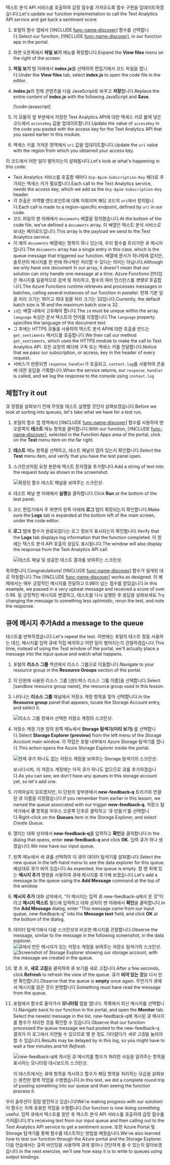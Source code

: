 <span data-ttu-id="5ed74-101">텍스트 분석 API 서비스를 호출하여 감정 점수를 가져오도록 함수 구현을 업데이트하겠습니다.</span><span class="sxs-lookup"><span data-stu-id="5ed74-101">Let's update our function implementation to call the Text Analytics API service and get back a sentiment score.</span></span>

1. <span data-ttu-id="5ed74-102">포털의 함수 앱에서 [!INCLUDE [func-name-discover](./func-name-discover.md)] 함수를 선택합니다.</span><span class="sxs-lookup"><span data-stu-id="5ed74-102">Select our function, [!INCLUDE [func-name-discover](./func-name-discover.md)], in our function app in the portal.</span></span>

1. <span data-ttu-id="5ed74-103">화면 오른쪽에서 **파일 보기** 메뉴를 확장합니다.</span><span class="sxs-lookup"><span data-stu-id="5ed74-103">Expand the **View files** menu on the right of the screen.</span></span>

1. <span data-ttu-id="5ed74-104">**파일 보기** 탭 아래에서 **index.js**를 선택하여 편집기에서 코드 파일을 엽니다.</span><span class="sxs-lookup"><span data-stu-id="5ed74-104">Under the **View files** tab, select **index.js** to open the code file in the editor.</span></span>

1. <span data-ttu-id="5ed74-105">**index.js**의 전체 콘텐츠를 다음 JavaScript로 바꾸고 **저장**합니다.</span><span class="sxs-lookup"><span data-stu-id="5ed74-105">Replace the entire content of **index.js** with the following JavaScript and **Save**.</span></span>

    [!code-javascript[](../code/discover-sentiment-sort.js?highlight=7)]

1. <span data-ttu-id="5ed74-106">이 모듈의 앞 부분에서 저장한 Text Analytics API에 대한 액세스 키로 붙여 넣은 코드에서 `accessKey` 값을 업데이트합니다.</span><span class="sxs-lookup"><span data-stu-id="5ed74-106">Update the value of `accessKey` in the code you pasted with the access key for the Text Analytics API that you saved earlier in this module.</span></span> 

1. <span data-ttu-id="5ed74-107">액세스 키를 가져온 영역에서 `uri` 값을 업데이트합니다.</span><span class="sxs-lookup"><span data-stu-id="5ed74-107">Update the `uri` value with the region from which you obtained your access key.</span></span>

<span data-ttu-id="5ed74-108">이 코드에서 어떤 일이 벌어지는지 살펴봅시다.</span><span class="sxs-lookup"><span data-stu-id="5ed74-108">Let's look at what's happening in this code:</span></span>

- <span data-ttu-id="5ed74-109">Text Analytics 서비스를 호출할 때마다 `Ocp-Apim-Subscription-Key` 헤더로 추가되는 액세스 키가 필요합니다.</span><span class="sxs-lookup"><span data-stu-id="5ed74-109">Each call to the Text Analytics service, needs the access key, which we add as the `Ocp-Apim-Subscription-Key` header.</span></span> 
- <span data-ttu-id="5ed74-110">각 호출은 지역별 엔드포인트에 대해 이뤄지며 해당 코드의 `uri`에서 정의됩니다.</span><span class="sxs-lookup"><span data-stu-id="5ed74-110">Each call is made to a region-specific endpoint, defined by `uri` in our code.</span></span>
- <span data-ttu-id="5ed74-111">코드 파일의 맨 아래에서 `documents` 배열을 정의했습니다.</span><span class="sxs-lookup"><span data-stu-id="5ed74-111">At the bottom of the code file, we've defined a `documents` array.</span></span> <span data-ttu-id="5ed74-112">이 배열은 텍스트 분석 서비스로 보내는 페이로드입니다.</span><span class="sxs-lookup"><span data-stu-id="5ed74-112">This array is the payload we send to the Text Analytics service.</span></span>
- <span data-ttu-id="5ed74-113">이 예의 `documents` 배열에는 항목이 하나 있는데, 우리 함수를 트리거한 큐 메시지입니다.</span><span class="sxs-lookup"><span data-stu-id="5ed74-113">The `documents` array has a single entry in this case, which is the queue message that triggered our function.</span></span> <span data-ttu-id="5ed74-114">배열에 문서가 하나밖에 없지만, 솔루션이 메시지를 한 번에 하나씩만 처리할 수 있다는 의미는 아닙니다.</span><span class="sxs-lookup"><span data-stu-id="5ed74-114">Although we only have one document in our array, it doesn't mean that our solution can only handle one message at a time.</span></span> <span data-ttu-id="5ed74-115">Azure Functions 런타임은 메시지를 일괄적으로 검색 및 처리하고, 함수의 여러 인스턴스를 *병렬로* 호출합니다.</span><span class="sxs-lookup"><span data-stu-id="5ed74-115">The Azure Functions runtime retrieves and processes messages in batches, calling several instances of our function *in parallel*.</span></span> <span data-ttu-id="5ed74-116">현재 기본 일괄 처리 크기는 16이고 최대 일괄 처리 크기는 32입니다.</span><span class="sxs-lookup"><span data-stu-id="5ed74-116">Currently, the default batch size is 16 and the maximum batch size is 32.</span></span>
- <span data-ttu-id="5ed74-117">`id`는 배열 내에서 고유해야 합니다.</span><span class="sxs-lookup"><span data-stu-id="5ed74-117">The `id` must be unique within the array.</span></span> <span data-ttu-id="5ed74-118">`language` 속성은 문서 텍스트의 언어를 지정합니다.</span><span class="sxs-lookup"><span data-stu-id="5ed74-118">The `language` property specifies the language of the document text.</span></span>
- <span data-ttu-id="5ed74-119">그 후에는 HTTPS 모듈을 사용하여 텍스트 분석 API에 대한 호출을 만드는 `get_sentiments` 메서드를 호출합니다.</span><span class="sxs-lookup"><span data-stu-id="5ed74-119">We then call our method `get_sentiments`, which uses the HTTPS module to make the call to Text Analytics API.</span></span> <span data-ttu-id="5ed74-120">모든 요청의 헤더에 구독 또는 액세스 키를 전달합니다.</span><span class="sxs-lookup"><span data-stu-id="5ed74-120">Notice that we pass our subscription, or access, key in the header of every request.</span></span>
- <span data-ttu-id="5ed74-121">서비스가 반환되면 `response_handler`가 호출되고, `context.log`를 사용하여 콘솔에 대한 응답을 기록합니다.</span><span class="sxs-lookup"><span data-stu-id="5ed74-121">When the service returns, our `response_handler` is called, and we log the response to the console using `context.log`</span></span>


## <a name="try-it-out"></a><span data-ttu-id="5ed74-122">체험</span><span class="sxs-lookup"><span data-stu-id="5ed74-122">Try it out</span></span>

<span data-ttu-id="5ed74-123">큐 정렬을 살펴보기 전에 무엇을 테스트 실행할 것인지 살펴보겠습니다.</span><span class="sxs-lookup"><span data-stu-id="5ed74-123">Before we look at sorting into queues, let's take what we have for a test run.</span></span>

1. <span data-ttu-id="5ed74-124">포털의 함수 앱 영역에서 [!INCLUDE [func-name-discover](./func-name-discover.md)] 함수를 사용하여 맨 오른쪽의 **테스트** 메뉴 항목을 클릭합니다.</span><span class="sxs-lookup"><span data-stu-id="5ed74-124">With our function, [!INCLUDE [func-name-discover](./func-name-discover.md)], selected in the Function Apps area of the portal, click on the **Test** menu item on the far right.</span></span>

1. <span data-ttu-id="5ed74-125">**테스트** 메뉴 항목을 선택하고, 테스트 패널이 열려 있는지 확인합니다.</span><span class="sxs-lookup"><span data-stu-id="5ed74-125">Select the **Test** menu item, and verify that you have the test panel open.</span></span>

1. <span data-ttu-id="5ed74-126">스크린샷처럼 요청 본문에 텍스트 문자열을 추가합니다.</span><span class="sxs-lookup"><span data-stu-id="5ed74-126">Add a string of text into the request body as shown in the screenshot.</span></span>

    ![확장된 함수 테스트 패널을 보여주는 스크린샷.](../media/test-panel-open-small.png)

1.  <span data-ttu-id="5ed74-128">테스트 패널 맨 아래에서 **실행**을 클릭합니다.</span><span class="sxs-lookup"><span data-stu-id="5ed74-128">Click **Run** at the bottom of the test panel.</span></span>

1. <span data-ttu-id="5ed74-129">코드 편집기에서 주 화면의 왼쪽 아래에 **로그** 탭이 확장되는지 확인합니다.</span><span class="sxs-lookup"><span data-stu-id="5ed74-129">Make sure the **Logs** tab is expanded at the bottom left of the main screen, under the code editor.</span></span>

1. <span data-ttu-id="5ed74-130">**로그** 탭에 함수가 완료되었다는 로그 정보가 표시되는지 확인합니다.</span><span class="sxs-lookup"><span data-stu-id="5ed74-130">Verify that the **Logs** tab displays log information that the function completed.</span></span> <span data-ttu-id="5ed74-131">이 창에는 텍스트 분석 API 호출의 응답도 표시됩니다.</span><span class="sxs-lookup"><span data-stu-id="5ed74-131">The window will also display the response from the Text Analytics API call.</span></span>

    ![테스트 패널 및 성공한 테스트 결과를 보여주는 스크린샷.](../media/sentiment-response-log1.png)

<span data-ttu-id="5ed74-133">축하합니다.</span><span class="sxs-lookup"><span data-stu-id="5ed74-133">Congratulations!</span></span> <span data-ttu-id="5ed74-134">[!INCLUDE [func-name-discover](./func-name-discover.md)] 함수가 설계된 대로 작동합니다.</span><span class="sxs-lookup"><span data-stu-id="5ed74-134">The [!INCLUDE [func-name-discover](./func-name-discover.md)] works as designed.</span></span> <span data-ttu-id="5ed74-135">이 예제에서는 매우 긍정적인 메시지를 전달하고 0.98이 넘는 점수를 받았습니다.</span><span class="sxs-lookup"><span data-stu-id="5ed74-135">In this example, we passed in a very upbeat message and received a score of over 0.98.</span></span> <span data-ttu-id="5ed74-136">덜 긍정적인 메시지로 변경하고, 테스트를 다시 실행한 후 응답을 살펴보세요.</span><span class="sxs-lookup"><span data-stu-id="5ed74-136">Try changing the message to something less optimistic, rerun the test, and note the response.</span></span>

## <a name="add-a-message-to-the-queue"></a><span data-ttu-id="5ed74-137">큐에 메시지 추가</span><span class="sxs-lookup"><span data-stu-id="5ed74-137">Add a message to the queue</span></span>

<span data-ttu-id="5ed74-138">테스트를 반복하겠습니다.</span><span class="sxs-lookup"><span data-stu-id="5ed74-138">Let's repeat the test.</span></span> <span data-ttu-id="5ed74-139">이번에는 포털의 테스트 창을 사용하는 대신, 메시지를 입력 큐에 직접 배치하고 어떤 일이 벌어지는지 관찰하겠습니다.</span><span class="sxs-lookup"><span data-stu-id="5ed74-139">This time, instead of using the Test window of the portal, we'll actually place a message into the input queue and watch what happens.</span></span>

1. <span data-ttu-id="5ed74-140">포털의 **리소스 그룹** 섹션에서 리소스 그룹으로 이동합니다.</span><span class="sxs-lookup"><span data-stu-id="5ed74-140">Navigate to your resource group in the **Resource Groups** section of the portal.</span></span>

1. <span data-ttu-id="5ed74-141">이 단원에 사용된 리소스 그룹 <rgn>[샌드박스 리소스 그룹 이름]</rgn>을 선택합니다.</span><span class="sxs-lookup"><span data-stu-id="5ed74-141">Select <rgn>[sandbox resource group name]</rgn>, the resource group used in this lesson.</span></span>

1. <span data-ttu-id="5ed74-142">나타나는 **리소스 그룹** 패널에서 저장소 계정 항목을 찾아 선택합니다.</span><span class="sxs-lookup"><span data-stu-id="5ed74-142">In the **Resource group** panel that appears, locate the Storage Account entry, and select it.</span></span>

    ![리소스 그룹 창에서 선택한 저장소 계정의 스크린샷.](../media/select-storage-account.png)

1. <span data-ttu-id="5ed74-144">저장소 계정 기본 창의 왼쪽 메뉴에서 **Storage 탐색기(미리 보기)** 를 선택합니다.</span><span class="sxs-lookup"><span data-stu-id="5ed74-144">Select **Storage Explorer (preview)** from the left menu of the Storage Account main window.</span></span> <span data-ttu-id="5ed74-145">이 작업은 포털 내부에서 Azure Storage 탐색기를 엽니다.</span><span class="sxs-lookup"><span data-stu-id="5ed74-145">This action opens the Azure Storage Explorer inside the portal.</span></span> 

    ![현재 큐가 하나도 없는 저장소 계정을 보여주는 Storage 탐색기의 스크린샷.](../media/sa-no-queue.png)

    <span data-ttu-id="5ed74-147">보시다시피, 이 저장소 계정에는 아직 큐가 하나도 없으므로 큐를 추가하겠습니다.</span><span class="sxs-lookup"><span data-stu-id="5ed74-147">As you can see, we don't have any queues in this storage account yet, so let's add one.</span></span>

5. <span data-ttu-id="5ed74-148">기억하실지 모르겠지만, 이 단원의 앞부분에서 **new-feedback-q** 트리거와 연결된 큐 이름을 지정했습니다.</span><span class="sxs-lookup"><span data-stu-id="5ed74-148">If you remember from earlier in this lesson, we named the queue associated with our trigger **new-feedback-q**.</span></span> <span data-ttu-id="5ed74-149">저장소 탐색기에서 **큐** 항목을 마우스 오른쪽 단추로 클릭하고 ‘큐 만들기’를 선택합니다.</span><span class="sxs-lookup"><span data-stu-id="5ed74-149">Right-click on the **Queues** item in the Storage Explorer, and select *Create Queue*.</span></span>

1. <span data-ttu-id="5ed74-150">열리는 대화 상자에서 **new-feedback-q**를 입력하고 **확인**을 클릭합니다.</span><span class="sxs-lookup"><span data-stu-id="5ed74-150">In the dialog that opens, enter **new-feedback-q** and click **OK**.</span></span> <span data-ttu-id="5ed74-151">입력 큐가 하나 생겼습니다.</span><span class="sxs-lookup"><span data-stu-id="5ed74-151">We now have our input queue.</span></span>

1. <span data-ttu-id="5ed74-152">왼쪽 메뉴에서 새 큐를 선택하여 이 큐의 데이터 탐색기를 살펴봅니다.</span><span class="sxs-lookup"><span data-stu-id="5ed74-152">Select the new queue in the left-hand menu to see the data explorer for this queue.</span></span> <span data-ttu-id="5ed74-153">예상대로 큐가 비어 있습니다.</span><span class="sxs-lookup"><span data-stu-id="5ed74-153">As expected, the queue is empty.</span></span> <span data-ttu-id="5ed74-154">창 맨 위에 있는 **메시지 추가** 명령을 사용하여 큐에 메시지를 추가해 보겠습니다.</span><span class="sxs-lookup"><span data-stu-id="5ed74-154">Let's add a message to the queue using the **Add Message** command at the top of the window.</span></span>

1. <span data-ttu-id="5ed74-155">**메시지 추가** 대화 상자에서, “이 메시지는 입력 큐 new-feedback-q에서 온 것”이라고 **메시지 텍스트** 필드에 입력하고 대화 상자의 맨 아래에서 **확인**을 클릭합니다.</span><span class="sxs-lookup"><span data-stu-id="5ed74-155">In the **Add Message** dialog, enter "This message came from our input queue, new-feedback-q" into the **Message text** field, and click **OK** at the bottom of the dialog.</span></span>

1. <span data-ttu-id="5ed74-156">데이터 탐색기에서 다음 스크린샷과 비슷한 메시지를 관찰합니다.</span><span class="sxs-lookup"><span data-stu-id="5ed74-156">Observe the message, similar to the message in the following screenshot, in the data explorer.</span></span>
    <span data-ttu-id="5ed74-157">![큐에서 만든 메시지가 있는 저장소 계정을 보여주는 저장소 탐색기의 스크린샷.](../media/message-in-input-queue.png)</span><span class="sxs-lookup"><span data-stu-id="5ed74-157">![Screenshot of Storage Explorer showing our storage account, with the message we created in the queue.](../media/message-in-input-queue.png)</span></span>

1. <span data-ttu-id="5ed74-158">몇 초 후, **새로 고침**을 클릭하여 큐 보기를 새로 고칩니다.</span><span class="sxs-lookup"><span data-stu-id="5ed74-158">After a few seconds, click **Refresh** to refresh the view of the queue.</span></span> <span data-ttu-id="5ed74-159">큐가 **비어 있는 것**을 다시 한 번 확인합니다.</span><span class="sxs-lookup"><span data-stu-id="5ed74-159">Observe that the queue is **empty** once again.</span></span> <span data-ttu-id="5ed74-160">무언가가 큐에서 메시지를 읽은 것이 분명합니다.</span><span class="sxs-lookup"><span data-stu-id="5ed74-160">Something must have read the message from the queue.</span></span>

1. <span data-ttu-id="5ed74-161">포털에서 함수로 돌아가서 **모니터링** 탭을 엽니다. 목록에서 최신 메시지를 선택합니다.</span><span class="sxs-lookup"><span data-stu-id="5ed74-161">Navigate back to our function in the portal, and open the **Monitor** tab. Select the newest message in the list.</span></span> <span data-ttu-id="5ed74-162">new-feedback-q에 게시된 큐 메시지를 함수가 처리한 것을 확인할 수 있습니다.</span><span class="sxs-lookup"><span data-stu-id="5ed74-162">Observe that our function processed the queue message we had posted to the new-feedback-q.</span></span> <span data-ttu-id="5ed74-163">결과가 이 로그에서 지연될 수 있으므로 몇 분 정도 기다렸다가 *새로 고침*을 눌러야 할 수 있습니다.</span><span class="sxs-lookup"><span data-stu-id="5ed74-163">Results may be delayed by in this log, so you might have to wait a few minutes and hit *Refresh*.</span></span>

    ![new-feedback-q에 게시된 큐 메시지를 함수가 처리한 사실을 알려주는 항목을 표시하는 모니터링 대시보드의 스크린샷.](../media/message-in-monitor.png)

    <span data-ttu-id="5ed74-165">이 테스트에서는 큐에 항목을 게시하고 함수가 해당 항목을 처리하는 모습을 살펴보는 완전한 왕복 작업을 수행했습니다.</span><span class="sxs-lookup"><span data-stu-id="5ed74-165">In this test, we did a complete round trip of posting something into our queue and then seeing the function process it.</span></span>

<span data-ttu-id="5ed74-166">우리 솔루션이 점점 발전하고 있습니다!</span><span class="sxs-lookup"><span data-stu-id="5ed74-166">We're making progress with our solution!</span></span> <span data-ttu-id="5ed74-167">이 함수는 이제 유용한 작업을 수행합니다.</span><span class="sxs-lookup"><span data-stu-id="5ed74-167">Our function is now doing something useful.</span></span> <span data-ttu-id="5ed74-168">입력 큐에서 텍스트를 받은 후 텍스트 분석 API 서비스를 호출하여 감정 점수를 가져옵니다.</span><span class="sxs-lookup"><span data-stu-id="5ed74-168">It's receiving text from our input queue and then calling out to the Text Analytics API service to get a sentiment score.</span></span> <span data-ttu-id="5ed74-169">또한 Azure Portal 및 Storage 탐색기를 통해 함수를 테스트하는 방법을 배웠습니다.</span><span class="sxs-lookup"><span data-stu-id="5ed74-169">We've also learned how to test our function through the Azure portal and the Storage Explorer.</span></span> <span data-ttu-id="5ed74-170">다음 연습에서는 출력 바인딩을 사용하여 큐에 얼마나 간단하게 쓸 수 있는지 알아보겠습니다.</span><span class="sxs-lookup"><span data-stu-id="5ed74-170">In the next exercise, we'll see how easy it is to write to queues using output bindings.</span></span>